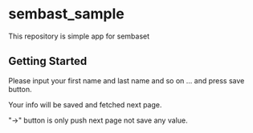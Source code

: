 # sembast_sample

This repository is simple app for sembaset

## Getting Started

Please input your first name and last name and so on ... and press save button.

Your info will be saved and fetched next page.

"→" button is only push next page not save any value. 


